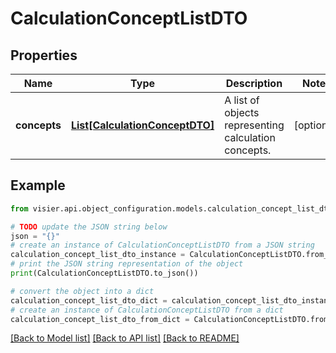 # CalculationConceptListDTO


## Properties

Name | Type | Description | Notes
------------ | ------------- | ------------- | -------------
**concepts** | [**List[CalculationConceptDTO]**](CalculationConceptDTO.md) | A list of objects representing calculation concepts. | [optional] 

## Example

```python
from visier.api.object_configuration.models.calculation_concept_list_dto import CalculationConceptListDTO

# TODO update the JSON string below
json = "{}"
# create an instance of CalculationConceptListDTO from a JSON string
calculation_concept_list_dto_instance = CalculationConceptListDTO.from_json(json)
# print the JSON string representation of the object
print(CalculationConceptListDTO.to_json())

# convert the object into a dict
calculation_concept_list_dto_dict = calculation_concept_list_dto_instance.to_dict()
# create an instance of CalculationConceptListDTO from a dict
calculation_concept_list_dto_from_dict = CalculationConceptListDTO.from_dict(calculation_concept_list_dto_dict)
```
[[Back to Model list]](../README.md#documentation-for-models) [[Back to API list]](../README.md#documentation-for-api-endpoints) [[Back to README]](../README.md)


